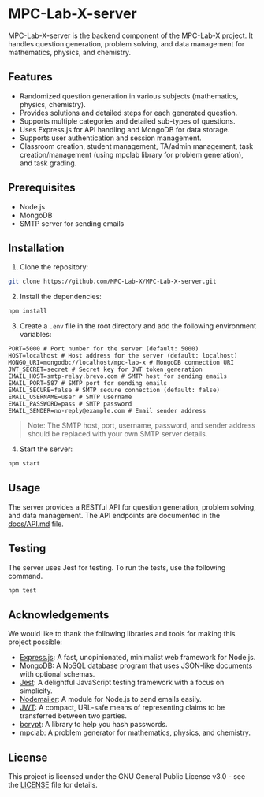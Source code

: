 # MPC-Lab-X-server

MPC-Lab-X-server is the backend component of the MPC-Lab-X project. It handles question generation, problem solving, and data management for mathematics, physics, and chemistry.

## Features

- Randomized question generation in various subjects (mathematics, physics, chemistry).
- Provides solutions and detailed steps for each generated question.
- Supports multiple categories and detailed sub-types of questions.
- Uses Express.js for API handling and MongoDB for data storage.
- Supports user authentication and session management.
- Classroom creation, student management, TA/admin management, task creation/management (using mpclab library for problem generation), and task grading.

## Prerequisites

- Node.js
- MongoDB
- SMTP server for sending emails

## Installation

1. Clone the repository:

```bash
git clone https://github.com/MPC-Lab-X/MPC-Lab-X-server.git
```

2. Install the dependencies:

```bash
npm install
```

3. Create a `.env` file in the root directory and add the following environment variables:

```env
PORT=5000 # Port number for the server (default: 5000)
HOST=localhost # Host address for the server (default: localhost)
MONGO_URI=mongodb://localhost/mpc-lab-x # MongoDB connection URI
JWT_SECRET=secret # Secret key for JWT token generation
EMAIL_HOST=smtp-relay.brevo.com # SMTP host for sending emails
EMAIL_PORT=587 # SMTP port for sending emails
EMAIL_SECURE=false # SMTP secure connection (default: false)
EMAIL_USERNAME=user # SMTP username
EMAIL_PASSWORD=pass # SMTP password
EMAIL_SENDER=no-reply@example.com # Email sender address
```

> Note: The SMTP host, port, username, password, and sender address should be replaced with your own SMTP server details.

4. Start the server:

```bash
npm start
```

## Usage

The server provides a RESTful API for question generation, problem solving, and data management. The API endpoints are documented in the [docs/API.md](docs/API.md) file.

## Testing

The server uses Jest for testing. To run the tests, use the following command.

```bash
npm test
```

## Acknowledgements

We would like to thank the following libraries and tools for making this project possible:

- [Express.js](https://expressjs.com/): A fast, unopinionated, minimalist web framework for Node.js.
- [MongoDB](https://www.mongodb.com/): A NoSQL database program that uses JSON-like documents with optional schemas.
- [Jest](https://jestjs.io/): A delightful JavaScript testing framework with a focus on simplicity.
- [Nodemailer](https://nodemailer.com/): A module for Node.js to send emails easily.
- [JWT](https://jwt.io/): A compact, URL-safe means of representing claims to be transferred between two parties.
- [bcrypt](https://www.npmjs.com/package/bcrypt): A library to help you hash passwords.
- [mpclab](https://www.npmjs.com/package/mpclab): A problem generator for mathematics, physics, and chemistry.

## License

This project is licensed under the GNU General Public License v3.0 - see the [LICENSE](LICENSE) file for details.
